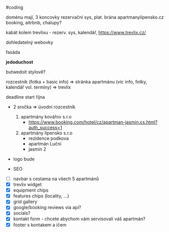 
#coding

doménu mají, 3 koncovky
rezervační sys, plat. brána
apartmanylipensko.cz
booking, aitrbnb, chalupy?

kabát kolem trevlixu - rezerv. sys, kalendář, https://www.trevlix.cz/

dohledatelný webovky

fasáda

__jedoduchost__

butwedoit stylově?

rozcestník (fotka + basic info)
=> stránka apartmánu (víc info, fotky, kalendář vol. termíny)
=> trevlix

deadline start října

- 2 sročka => úvodní rozcestník
	1. apartmány kovářov s.r.o
		- https://www.booking.com/hotel/cz/apartman-jasmin.cs.html?auth_success=1
	2. apartmány lipensko s.r.o
		- rezidence podkova
		- apartmán Luční
		- jasmin 2

- logo bude

- SEO

- [ ] navbar s cestama na všech 5 apartmánů
- [x] trevlix widget
- [x] equipment chips
- [x] features chips (locality, ...)
- [x] grid gallery
- [x] google/booking reviews via api?
- [x] socials?
- [x] kontakt form - chcete abychom vám servisovali váš apartmán?
- [x] footer s kontakem a ičem